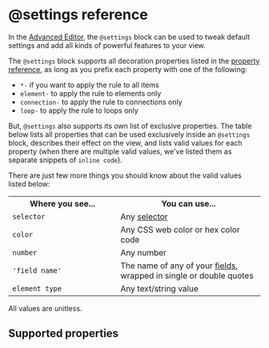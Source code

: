# @settings reference

In the [Advanced Editor](/overview/view-editors.md#advanced-editor), the `@settings` block can be used to tweak default settings and add all kinds of powerful features to your view.

The `@settings` block supports all decoration properties listed in the [property reference](/guides/property-reference.md), as long as you prefix each property with one of the following:
- `*-` if you want to apply the rule to all items
- `element-` to apply the rule to elements only
- `connection-` to apply the rule to connections only
- `loop-` to apply the rule to loops only

But, `@settings` also supports its own list of exclusive properties. The table below lists all properties that can be used exclusively inside an `@settings` block, describes their effect on the view, and lists valid values for each property (when there are multiple valid values, we've listed them as separate snippets of `inline code`).

There are just few more things you should know about the valid values listed below:

<table class="table border-bottom">
  <tbody>
    <tr>
      <th>Where you see...</th>
      <th>You can use...</th>
    </tr>
    <tr>
      <td><code>selector</code></td>
      <td>Any <a href="/guides/selectors.md">selector</a></td>
    </tr>
    <tr>
      <td><code>color</code></td>
      <td>Any CSS web color or hex color code</td>
    </tr>
    <tr>
      <td><code>number</code></td>
      <td>Any number</td>
    </tr>
    <tr>
      <td><code>'field name'</code></td>
      <td>The name of any of your <a href="/guides/fields.md">fields</a>, wrapped in single or double quotes</td>
    </tr>
    <tr>
      <td><code>element type</code></td>
      <td>Any text/string value</td>
    </tr>
  </tbody>
</table>

All values are unitless.


## Supported properties

<style>
  th:first-child {
    width: 200px;
  }

  td:nth-child(3) div:not(:first-child) {
    margin-top: 1.5rem;
  }
</style>

<table id="settings-reference-table" class="table border-bottom"></table>

<script type="text/javascript">
(() => {
  const settingsReference = [
    {
      "Property": "attenuation",
      "Description": "Determines whether elements and connections maintain their size relative to the background map (available for the Geo template only)",
      "Possible values": ["on", "off"]
    },
    {
      "Property": "background-color",
      "Description": "Sets the canvas' background color",
      "Possible values": ["color"]
    },
    {
      "Property": "background-opacity",
      "Description": "Sets the opacity of items outside of a showcased selection",
      "Possible values": ["0..1"]
    },
    {
      "Property": "bridge",
      "Description": "Activates bridging. See the <a href=\"/guides/bridge.md#bridge-in-the-advanced-editor\">bridge guide</a> for more information.",
      "Possible values": ["element-selector"]
    },
    {
      "Property": "cluster",
      "Description": "Activates clustering. See the <a href=\"/guides/clustering.md#activate-clustering-in-the-advanced-editor\">cluster guide</a> for more information.",
      "Possible values": ["'field name'", "element-selector by 'field name'", "element-selector by 'field name' as 'element type'"]
    },
    {
      "Property": "culling",
      "Description": "Determines whether elements and connections are hidden when the reader zooms in very close",
      "Possible values": ["on", "off"]
    },
    {
      "Property": "focus",
      "Description": "Activates focus. See the <a href=\"/guides/focus.md#activate-focus-in-the-advanced-editor\">focus guide</a> for more information.",
      "Possible values": ["selector out number"]
    },
    {
      "Property": "font-cutoff",
      "Description": "Sets the minimum font size at which labels will display when the map is zoomed out. Set to <code>0</code> to always display labels, regardless of zoom level.",
      "Possible values": ["number"]
    },
    {
      "Property": "foreground-opacity",
      "Description": "Sets the opacity of showcased items ",
      "Possible values": ["0..1"]
    },
    {
      "Property": "geo-location",
      "Description": "Sets the field that will be used to geo-locate elements",
      "Possible values": ["'field name'", "string template"]
    },
    {
      "Property": "geo-style",
      "Description": "Sets the style of the geo map",
      "Possible values": ["auto", "streets", "satellite"]
    },
    {
      "Property": "ignore",
      "Description": "Ignores a selection. See the <a href=\"/guides/filter.md#filter-in-the-advanced-editor\">filter guide</a> for more information.",
      "Possible values": ["selector"]
    },
    {
      "Property": "ignore-orphans",
      "Description": "Hides any orphans (elements that have no connections). See the <a href=\"/guides/filter.md#ignore-orphans\">filter guide</a> for more information.",
      "Possible values": ["true", "false"]
    },
    {
      "Property": "include",
      "Description": "Includes a selection. See the <a href=\"/guides/filter.md#filter-in-the-advanced-editor\">filter guide</a> for more information.",
      "Possible values": ["selector"]
    },
    {
      "Property": "layout",
      "Description": "Sets the layout type",
      "Possible values": ["force", "static", "scatter"]
    },
    {
      "Property": "layout-bounds-xmax",
      "Description": "Sets a maximum x coordinate that grid and guide lines can extend to",
      "Possible values": ["number"]
    },
    {
      "Property": "layout-bounds-xmin",
      "Description": "Sets a minimum x coordinate that grid and guide lines can extend to",
      "Possible values": ["number"]
    },
    {
      "Property": "layout-bounds-ymax",
      "Description": "Sets a maximum y coordinate that grid and guide lines can extend to",
      "Possible values": ["number"]
    },
    {
      "Property": "layout-bounds-ymin",
      "Description": "Sets a minimum y coordinate that grid and guide lines can extend to",
      "Possible values": ["number"]
    },
    {
      "Property": "layout-gravity",
      "Description": "Sets the gravity for the force-directed layout",
      "Possible values": ["number"]
    },
    {
      "Property": "layout-grid",
      "Description": "Determines whether a grid will be shown",
      "Possible values": ["on", "off"]
    },
    {
      "Property": "layout-grid-color",
      "Description": "Sets the color of the grid",
      "Possible values": ["color"]
    },
    {
      "Property": "layout-grid-offset",
      "Description": "Sets the space between grid lines",
      "Possible values": ["number"]
    },
    {
      "Property": "layout-grid-width",
      "Description": "Sets the thickness of grid lines",
      "Possible values": ["number"]
    },
    {
      "Property": "layout-guide-color",
      "Description": "Sets the color of guide lines",
      "Possible values": ["color"]
    },
    {
      "Property": "layout-guide-width",
      "Description": "Sets the thickness of guide lines",
      "Possible values": ["number"]
    },
    {
      "Property": "layout-guides",
      "Description": "Sets the x or y coordinate for each guide line, or the origin and radius of a circle",
      "Possible values": ["x(number)", "y(number)", "circle(x, y, r)", "circle(r)"]
    },
    {
      "Property": "layout-particle-charge",
      "Description": "Sets the particle charge for the force-directed layout",
      "Possible values": ["number"]
    },
    {
      "Property": "layout-preset",
      "Description": "Chooses a preset version of the force-directed layout",
      "Possible values": ["auto", "dense", "hairball"]
    },
    {
      "Property": "layout-spring-length",
      "Description": "Sets the spring length for the force-directed layout",
      "Possible values": ["number"]
    },
    {
      "Property": "layout-spring-strength",
      "Description": "Sets the spring strength for the force-directed layout",
      "Possible values": ["number"]
    },
    {
      "Property": "layout-x",
      "Description": "Sets the field used to determine elements' x coordinate in the scatter layout",
      "Possible values": ["'field name'"]
    },
    {
      "Property": "layout-x-multiplier",
      "Description": "Sets a number that will be multiplied by each elements <code>layout-x</code> field to determine their final x coordinate",
      "Possible values": ["number"]
    },
    {
      "Property": "layout-y",
      "Description": "Sets the field used to determine elements' x coordinate in the scatter layout",
      "Possible values": ["'field name'"]
    },
    {
      "Property": "layout-y-multiplier",
      "Description": "Sets a number that will be multiplied by each elements <code>layout-y</code> field to determine their final y coordinate",
      "Possible values": ["number"]
    },
    {
      "Property": "notification-color",
      "Description": "Sets the color of asterisks created by <a href=\"/guides/issues.md\">Issues</a>",
      "Possible values": ["color"]
    },
    {
      "Property": "profile",
      "Description": "Controls whether or not profiles can be opened",
      "Possible values": ["on", "off"]
    },
    {
      "Property": "quality",
      "Description": "Sets the render quality",
      "Possible values": ["fast", "best"]
    },
    {
      "Property": "radar",
      "Description": "Determines whether a radar will be shown",
      "Possible values": ["on", "off"]
    },
    {
      "Property": "radar-axes",
      "Description": "Sets the labels for radar axes",
      "Possible values": ["Axis 1, Axis 2, Axis 3..."]
    },
    {
      "Property": "radar-font-color",
      "Description": "Sets the color of radar labels",
      "Possible values": ["color"]
    },
    {
      "Property": "radar-font-family",
      "Description": "Sets the font family of radar labels",
      "Possible values": ["family-name", "generic-family"]
    },
    {
      "Property": "radar-font-size",
      "Description": "Sets the font size for radar labels",
      "Possible values": ["number"]
    },
    {
      "Property": "radar-ring-color",
      "Description": "Sets the color between radar rings",
      "Possible values": ["color"]
    },
    {
      "Property": "radar-ring-opacity",
      "Description": "Sets the opacity of radar rings",
      "Possible values": ["0..1"]
    },
    {
      "Property": "radar-ring-size",
      "Description": "Sets the distance between radar rings",
      "Possible values": ["number"]
    },
    {
      "Property": "radar-ring-size-inner",
      "Description": "Sets the radius of the inner radar ring",
      "Possible values": ["number"]
    },
    {
      "Property": "radar-rings",
      "Description": "Sets the labels for radar rings",
      "Possible values": ["Ring 1, Ring 2, Ring 3..."]
    },
    {
      "Property": "renderer",
      "Description": "Chooses which rendered will be used",
      "Possible values": ["canvas", "webgl"]
    },
    {
      "Property": "scale-max",
      "Description": "Sets the maximum allowed zoom level",
      "Possible values": ["number"]
    },
    {
      "Property": "scale-min",
      "Description": "Sets the minimum allowed zoom level",
      "Possible values": ["number"]
    },
    {
      "Property": "selection-color",
      "Description": "Sets the color of the ring that appears around selected elements",
      "Possible values": ["color"]
    },
    {
      "Property": "showcase",
      "Description": "Activates showcase. See the <a href=\"/guides/showcase.md#customize-showcase-settings-in-the-advanced-editor\">showcase guide</a> for more information.",
      "Possible values": ["selector"]
    },
    {
      "Property": "template",
      "Description": "Chooses a template",
      "Possible values": ["causal-loop", "custom", "geo", "sna", "stakeholder", "stock-and-flow", "systems", "systems-leverage"]
    },
    {
      "Property": "theme",
      "Description": "Sets the view's overall theme",
      "Possible values": ["light", "dark"]
    }
  ]

  KumuDocsExtracted.appendTable(
    { id: 'settings-reference-table', reference: settingsReference },
    {
      transforms: {
        'Possible values': values => 
          Array.isArray(values) 
            ? values.map(value => `<div><code>${value}</code></div>`).join('')
            : `${values}`
      },
      effects: {
        th: {
          DEFAULT: th => th.classList.add('text-left'),
        }
      }
    }
  )

  KumuDocsExtracted.appendSearchBox(
    { id: 'settings-reference-table', hasInfo: false }
  )
})()
</script>


